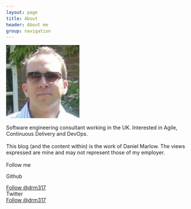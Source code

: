 ```yaml
---
layout: page
title: About
header: About me
group: navigation
---
```


<img src="/images/daniel.jpeg" width="200" height="200" />


Software engineering consultant working in the UK. Interested
in Agile, Continuous Delivery and DevOps.
<br><br>
This blog (and the content within) is the work of Daniel Marlow.
The views expressed are mine and may not represent those of my employer.
<br><br>
Follow me<br>

Github<br>
<!-- Place this tag where you want the button to render. -->
<a class="github-button" href="https://github.com/drm317">Follow @drm317</a>
<br>
Twitter<br>
<a href="https://twitter.com/drm317" class="twitter-follow-button" data-show-count="false">Follow @drm317</a> <script>!function(d,s,id){var js,fjs=d.getElementsByTagName(s)[0],p=/^http:/.test(d.location)?'http':'https';if(!d.getElementById(id)){js=d.createElement(s);js.id=id;js.src=p+'://platform.twitter.com/widgets.js';fjs.parentNode.insertBefore(js,fjs);}}(document, 'script', 'twitter-wjs');</script>
<!-- Place this tag right after the last button or just before your close body tag. -->
<script async defer id="github-bjs" src="https://buttons.github.io/buttons.js"></script>
